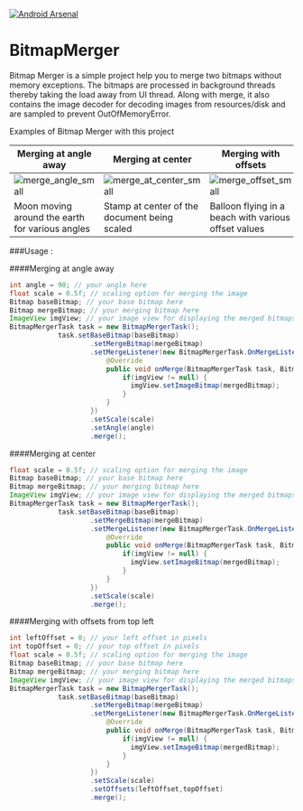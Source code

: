 
[![Android Arsenal](https://img.shields.io/badge/Android%20Arsenal-BitmapMerger-green.svg?style=flat)](https://android-arsenal.com/details/1/2085)


# BitmapMerger
Bitmap Merger is a simple project help you to merge two bitmaps without memory exceptions. The bitmaps are processed in background threads thereby taking the
load away from UI thread. Along with merge, it also contains the image decoder for decoding images from resources/disk and are sampled
to prevent OutOfMemoryError. 

Examples of Bitmap Merger with this project

Merging at angle away | Merging at center | Merging with offsets
------------ | ------------- | -------------
![merge_angle_small](https://cloud.githubusercontent.com/assets/13122232/8438305/9f7c2644-1f82-11e5-8f51-25ba7cca0711.gif) | ![merge_at_center_small](https://cloud.githubusercontent.com/assets/13122232/8438306/9f83ee9c-1f82-11e5-8734-954a13f1b2f2.gif) | ![merge_offset_small](https://cloud.githubusercontent.com/assets/13122232/8438307/9f8d7c78-1f82-11e5-8d77-7fb9f31dfd6f.gif)
Moon moving around the earth for various angles | Stamp at center of the document being scaled | Balloon flying in a beach with various offset values


###Usage :

####Merging at angle away

```java
int angle = 90; // your angle here
float scale = 0.5f; // scaling option for merging the image
Bitmap baseBitmap; // your base bitmap here
Bitmap mergeBitmap; // your merging bitmap here
ImageView imgView; // your image view for displaying the merged bitmaps.
BitmapMergerTask task = new BitmapMergerTask();
            task.setBaseBitmap(baseBitmap)
                    .setMergeBitmap(mergeBitmap)
                    .setMergeListener(new BitmapMergerTask.OnMergeListener() {
                        @Override
                        public void onMerge(BitmapMergerTask task, Bitmap mergedBitmap) {
                            if(imgView != null) {
                              imgView.setImageBitmap(mergedBitmap);
                            }
                        }
                    })
                    .setScale(scale)
                    .setAngle(angle)
                    .merge();

```

####Merging at center

```java
float scale = 0.5f; // scaling option for merging the image
Bitmap baseBitmap; // your base bitmap here
Bitmap mergeBitmap; // your merging bitmap here
ImageView imgView; // your image view for displaying the merged bitmaps.
BitmapMergerTask task = new BitmapMergerTask();
            task.setBaseBitmap(baseBitmap)
                    .setMergeBitmap(mergeBitmap)
                    .setMergeListener(new BitmapMergerTask.OnMergeListener() {
                        @Override
                        public void onMerge(BitmapMergerTask task, Bitmap mergedBitmap) {
                            if(imgView != null) {
                              imgView.setImageBitmap(mergedBitmap);
                            }
                        }
                    })
                    .setScale(scale)
                    .merge();

```

####Merging with offsets from top left

```java
int leftOffset = 0; // your left offset in pixels
int topOffset = 0; // your top offset in pixels
float scale = 0.5f; // scaling option for merging the image
Bitmap baseBitmap; // your base bitmap here
Bitmap mergeBitmap; // your merging bitmap here
ImageView imgView; // your image view for displaying the merged bitmaps.
BitmapMergerTask task = new BitmapMergerTask();
            task.setBaseBitmap(baseBitmap)
                    .setMergeBitmap(mergeBitmap)
                    .setMergeListener(new BitmapMergerTask.OnMergeListener() {
                        @Override
                        public void onMerge(BitmapMergerTask task, Bitmap mergedBitmap) {
                            if(imgView != null) {
                              imgView.setImageBitmap(mergedBitmap);
                            }
                        }
                    })
                    .setScale(scale)
                    .setOffsets(leftOffset,topOffset)
                    .merge();

```





